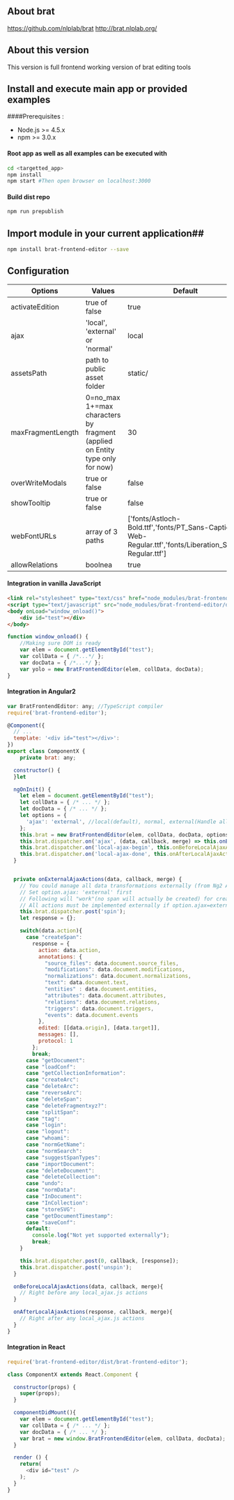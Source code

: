 ## About brat ##

https://github.com/nlplab/brat
http://brat.nlplab.org/

## About this version ##
This version is full frontend working version of brat editing tools


## Install and execute main app or provided examples
####Prerequisites :
- Node.js >= 4.5.x
- npm >= 3.0.x

#### Root app as well as all examples can be executed with
```bash
cd <targetted_app>
npm install
npm start #Then open browser on localhost:3000
```

#### Build dist repo
```bash
npm run prepublish
```

## Import module in your current application##
```bash
npm install brat-frontend-editor --save
```

## Configuration
| Options | Values | Default |
| --- | --- | --- |
| activateEdition | true of false | true |
| ajax | 'local', 'external' or 'normal' | local |
| assetsPath | path to public asset folder | static/ |
| maxFragmentLength | 0=no_max 1+=max characters by fragment (applied on Entity type only for now) | 30 |
| overWriteModals | true or false | false |
| showTooltip | true or false | false |
| webFontURLs | array of 3 paths | ['fonts/Astloch-Bold.ttf','fonts/PT_Sans-Caption-Web-Regular.ttf','fonts/Liberation_Sans-Regular.ttf'] |
| allowRelations | boolnea | true |

#### Integration in vanilla JavaScript
```html
<link rel="stylesheet" type="text/css" href="node_modules/brat-frontend-editor/dist/brat-frontend-editor.min.css"/>
<script type="text/javascript" src="node_modules/brat-frontend-editor/dist/brat-frontend-editor.js"></script>
<body onLoad="window_onload()">
    <div id="test"></div>
</body>
```

```javascript
function window_onload() {
    //Making sure DOM is ready
    var elem = document.getElementById("test");
    var collData = { /*...*/ };
    var docData = { /*...*/ };
    var yolo = new BratFrontendEditor(elem, collData, docData);
}
```

#### Integration in Angular2
```javascript
var BratFrontendEditor: any; //TypeScript compiler
require('brat-frontend-editor');

@Component({
  // ...
  template: '<div id="test"></div>':
})
export class ComponentX {
    private brat: any;

  constructor() {
  }let

  ngOnInit() {
    let elem = document.getElementById("test");
    let collData = { /* ... */ };
    let docData = { /* ... */ };
    let options = {
      'ajax': 'external', //local(default), normal, external(Handle all 'ajax' actions by yourself)
    };
    this.brat = new BratFrontendEditor(elem, collData, docData, options);
    this.brat.dispatcher.on('ajax', (data, callback, merge) => this.onExternalAjaxActions(data, callback, merge));
    this.brat.dispatcher.on('local-ajax-begin', this.onBeforeLocalAjaxActions);
    this.brat.dispatcher.on('local-ajax-done', this.onAfterLocalAjaxActions);
  }


  private onExternalAjaxActions(data, callback, merge) {
    // You could manage all data transformations externally (from Ng2 App)
    // Set option.ajax: 'external' first
    // Following will "work"(no span will actually be created) for createSpan action
    // All actions must be implemented externally if option.ajax=external
    this.brat.dispatcher.post('spin');
    let response = {};

    switch(data.action){
      case "createSpan":
        response = {
          action: data.action,
          annotations: {
            "source_files": data.document.source_files,
            "modifications": data.document.modifications,
            "normalizations": data.document.normalizations,
            "text": data.document.text,
            "entities" : data.document.entities,
            "attributes": data.document.attributes,
            "relations": data.document.relations,
            "triggers": data.document.triggers,
            "events": data.document.events
          },
          edited: [[data.origin], [data.target]],
          messages: [],
          protocol: 1
        };
        break;
      case "getDocument":
      case "loadConf":
      case "getCollectionInformation":
      case "createArc":
      case "deleteArc":
      case "reverseArc":
      case "deleteSpan":
      case "deleteFragmentxyz?":
      case "splitSpan":
      case "tag":
      case "login":
      case "logout":
      case "whoami":
      case "normGetName":
      case "normSearch":
      case "suggestSpanTypes":
      case "importDocument":
      case "deleteDocument":
      case "deleteCollection":
      case "undo":
      case "normData":
      case "InDocument":
      case "InCollection":
      case "storeSVG":
      case "getDocumentTimestamp":
      case "saveConf":
      default:
        console.log("Not yet supported externally");
        break;
    }

    this.brat.dispatcher.post(0, callback, [response]);
    this.brat.dispatcher.post('unspin');
  }

  onBeforeLocalAjaxActions(data, callback, merge){
    // Right before any local_ajax.js actions
  }

  onAfterLocalAjaxActions(response, callback, merge){
    // Right after any local_ajax.js actions
  }
}
```

#### Integration in React
```javascript
require('brat-frontend-editor/dist/brat-frontend-editor');

class ComponentX extends React.Component {

  constructor(props) {
    super(props);
  }

  componentDidMount(){
    var elem = document.getElementById("test");
    var collData = { /* ... */ };
    var docData = { /* ... */ };
    var brat = new window.BratFrontendEditor(elem, collData, docData);
  }

  render () {
    return(
      <div id="test" />
    );
  }
}
```
